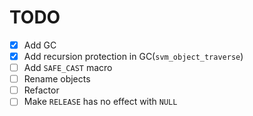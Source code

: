 # TODO

- [x] Add GC
- [x] Add recursion protection in GC(`svm_object_traverse`)
- [ ] Add `SAFE_CAST` macro
- [ ] Rename objects
- [ ] Refactor
- [ ] Make `RELEASE` has no effect with `NULL`
